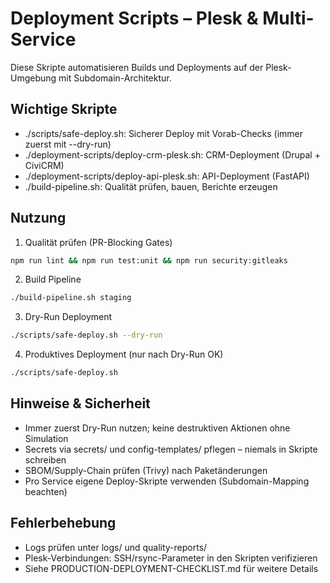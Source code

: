 # Deployment Scripts – Plesk & Multi-Service

Diese Skripte automatisieren Builds und Deployments auf der Plesk-Umgebung mit Subdomain-Architektur.

## Wichtige Skripte

- ./scripts/safe-deploy.sh: Sicherer Deploy mit Vorab-Checks (immer zuerst mit --dry-run)
- ./deployment-scripts/deploy-crm-plesk.sh: CRM-Deployment (Drupal + CiviCRM)
- ./deployment-scripts/deploy-api-plesk.sh: API-Deployment (FastAPI)
- ./build-pipeline.sh: Qualität prüfen, bauen, Berichte erzeugen

## Nutzung

1. Qualität prüfen (PR-Blocking Gates)

```bash
npm run lint && npm run test:unit && npm run security:gitleaks
```

2. Build Pipeline

```bash
./build-pipeline.sh staging
```

3. Dry-Run Deployment

```bash
./scripts/safe-deploy.sh --dry-run
```

4. Produktives Deployment (nur nach Dry-Run OK)

```bash
./scripts/safe-deploy.sh
```

## Hinweise & Sicherheit

- Immer zuerst Dry-Run nutzen; keine destruktiven Aktionen ohne Simulation
- Secrets via secrets/ und config-templates/ pflegen – niemals in Skripte schreiben
- SBOM/Supply-Chain prüfen (Trivy) nach Paketänderungen
- Pro Service eigene Deploy-Skripte verwenden (Subdomain-Mapping beachten)

## Fehlerbehebung

- Logs prüfen unter logs/ und quality-reports/
- Plesk-Verbindungen: SSH/rsync-Parameter in den Skripten verifizieren
- Siehe PRODUCTION-DEPLOYMENT-CHECKLIST.md für weitere Details
